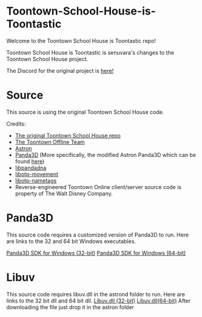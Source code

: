 # Toontown-School-House-is-Toontastic
Welcome to the Toontown School House is Toontastic repo!

Toontown School House is Toontastic is senuvara's changes to the Toontown School House project.

The Discord for the original project is [here!](https://discord.gg/n3ms7BP)


# Source
This source is using the original Toontown School House code.

Credits:
* [The original Toontown School House repo](https://github.com/Toontown-School-House/Toontown-School-House)
* [The Toontown Offline Team](https://ttoffline.com)
* [Astron](https://github.com/Astron/Astron)
* [Panda3D](https://github.com/panda3d/panda3d) (More specifically, the modified Astron Panda3D which can be found [here](https://github.com/Astron/panda3d))
* [libpandadna](https://github.com/loblao/libpandadna)
* [libotp-movement](https://github.com/jwcotejr/libotp-movement)
* [libotp-nametags](https://github.com/loblao/libotp-nametags)
* Reverse-engineered Toontown Online client/server source code is property of The Walt Disney Company.


# Panda3D
This source code requires a customized version of Panda3D to run. Here are links to the 32 and 64 bit Windows executables. 

[Panda3D SDK for Windows (32-bit)](https://drive.google.com/file/d/1RnW18VRW7Jdw_oJwWlQx1cgAEN4jvWAd/view?usp=sharing)
[Panda3D SDK for Windows (64-bit)](https://drive.google.com/file/d/1hWFXGN9d6xt12qWuZ9bHR6AEK2PUUhyY/view?usp=sharing)


# Libuv 
This source code requires libuv.dll in the astrond folder to run. Here are links to the 32 bit dll and 64 bit dll.
[Libuv.dll (32-bit)](https://cdn.discordapp.com/attachments/638485243560460309/640339222682664973/libuv.dll)
[Libuv.dll(64-bit)](https://cdn.discordapp.com/attachments/638485243560460309/640339153346887696/libuv.dll)
After downloading the file just drop it in the astron folder
